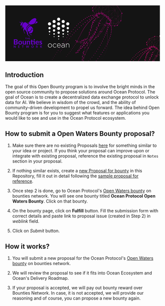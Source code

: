 ![logo](./openwaters-logo.png)

## Introduction

The goal of this Open Bounty program is to involve the bright minds in the open source community to propose solutions around Ocean Protocol. The goal of Ocean is to create a decentralized data exchange protocol to unlock data for AI. We believe in wisdom of the crowd, and the ability of community-driven development to propel us forward. The idea behind Open Bounty program is for you to suggest what features or applications you would like to see and use in the Ocean Protocol ecosystem. 

## How to submit a Open Waters Bounty proposal?

1. Make sure there are no existing Proposals [here](https://github.com/oceanprotocol/openwaters/issues) for something similar to your idea or project. If you think your proposal can improve upon or integrate with existing proposal, reference the existing proposal in `Notes` section in your proposal.

2. If nothing similar exists, create a [new Proposal for bounty](https://github.com/oceanprotocol/openwaters/issues/new) in this Repository, fill it out in detail following the [sample proposal for reference](sample/sample_proposal.md).

3. Once step 2 is done, go to Ocean Protocol's [Open Waters bounty](https://explorer.bounties.network/explorer?bountyStage=active&platform=bounties-network&search=oceanprotocol) on bounties network. You will see one bounty titled **Ocean Protocol Open Waters Bounty**. Click on that bounty.


4. On the bounty page, click on **Fulfill** button. Fill the submission form with correct details and paste link to proposal issue (created in Step 2) in _weblink_ field.

5. Click on _Submit_ button.

## How it works?

1. You will submit a new proposal for the Ocean Protocol's [Open Waters bounty](https://explorer.bounties.network/explorer?bountyStage=active&platform=bounties-network&search=oceanprotocol) on bounties network.

2. We will review the proposal to see if it fits into Ocean Ecosystem and Ocean's Delivery Roadmap.

3. If your proposal is accepted, we will pay out bounty reward over Bounties Network. In case, it is not accepted, we will provide our reasoning and of course, you can propose a new bounty again. 
